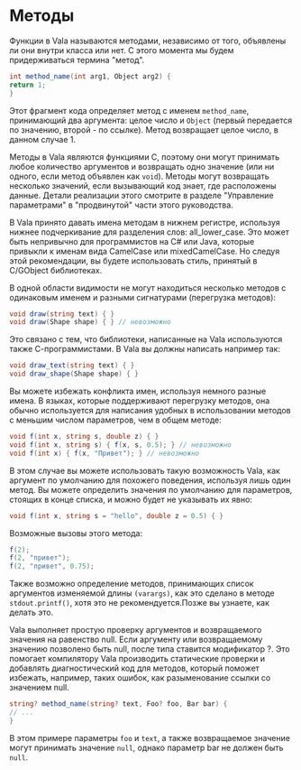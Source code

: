 # Методы

Функции в Vala называются методами, независимо от того, объявлены ли они внутри класса или нет. С этого момента мы будем придерживаться термина "метод".

```csharp
int method_name(int arg1, Object arg2) {
return 1;
}
```

Этот фрагмент кода определяет метод с именем `method_name`, принимающий два аргумента: целое число и `Object` \(первый передается по значению, второй - по ссылке\). Метод возвращает целое число, в данном случае 1.

Методы в Vala являются функциями C, поэтому они могут принимать любое количество аргументов и возвращать одно значение \(или ни одного, если метод объявлен как `void`\). Методы могут возвращать несколько значений, если вызывающий код знает, где расположены данные. Детали реализации этого смотрите в разделе "Управление параметрами" в "продвинутой" части этого руководства.

В Vala принято давать имена методам в нижнем регистре, используя нижнее подчеркивание для разделения слов: all\_lower\_case. Это может быть непривычно для программистов на C\# или Java, которые привыкли к именам вида CamelCase или mixedCamelCase. Но следуя этой рекомендации, вы будете использовать стиль, принятый в C/GObject библиотеках.

В одной области видимости не могут находиться несколько методов с одинаковым именем и разными сигнатурами \(перегрузка методов\):

```csharp
void draw(string text) { }
void draw(Shape shape) { } // невозможно
```

Это связано с тем, что библиотеки, написанные на Vala используются также С-программистами. В Vala вы должны написать например так:

```csharp
void draw_text(string text) { }
void draw_shape(Shape shape) { }
```

Вы можете избежать конфликта имен, используя немного разные имена. В языках, которые поддерживают перегрузку методов, она обычно используется для написания удобных в использовании методов с меньшим числом параметров, чем в общем методе:

```csharp
void f(int x, string s, double z) { }
void f(int x, string s) { f(x, s, 0.5); } // невозможно
void f(int x) { f(x, "Привет"); } // невозможно
```

В этом случае вы можете использовать такую возможность Vala, как аргумент по умолчанию для похожего поведения, используя лишь один метод. Вы можете определить значения по умолчанию для параметров, стоящих в конце списка, и можно будет не указывать их явно:

```csharp
void f(int x, string s = "hello", double z = 0.5) { }
```

Возможные вызовы этого метода:

```csharp
f(2);
f(2, "привет");
f(2, "привет", 0.75);
```

Также возможно определение методов, принимающих список аргументов изменяемой длины `(varargs)`, как это сделано в методе `stdout.printf()`, хотя это не рекомендуется.Позже вы узнаете, как делать это.

Vala выполняет простую проверку аргументов и возвращаемого значения на равенство null. Если аргументу или возвращаемому значению позволено быть null, после типа ставится модификатор ?. Это помогает компилятору Vala производить статические проверки и добавлять диагностический код для методов, который поможет избежать, например, таких ошибок, как разыменование ссылки со значением null.

```csharp
string? method_name(string? text, Foo? foo, Bar bar) {
// ...
}
```

В этом примере параметры `foo` и `text`, а также возвращаемое значение могут принимать значение `null`, однако параметр bar не должен быть `null`.

